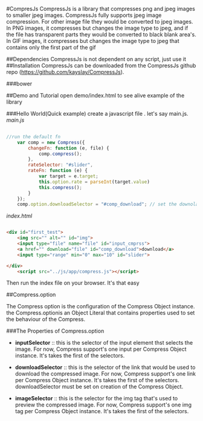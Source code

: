 #CompresJs
CompressJs is a library that compresses png and jpeg images to smaller jpeg images. CompressJs fully supports jpeg image compression.
For other image file they would be converted to jpeg images.
In PNG images, it compresses but changes the image type to jpeg, and if the file has transparent parts they would be converted to black blank area's.
In GIF images,  it compresses but changes the image type to jpeg that contains only the first part of the gif

##Dependencies
CompressJs is not dependent on any script, just use it
##Installation
CompressJs can be downloaded from the CompressJs github repo (https://github.com/kayslay/CompressJs).


###bower


##Demo and Tutorial
open demo/index.html to see alive example of the library

###Hello World(Quick example)
create a javascript file . let's say main.js.
_main.js_
```javascript
       
//run the default fn
    var comp = new Compress({
        changeFn: function (e, file) {
            comp.compress();
        },
        rateSelector: "#slider",
        rateFn: function (e) {
            var target = e.target;
            this.option.rate = parseInt(target.value)
            this.compress();
        }
    });
    comp.option.downloadSelector = "#comp_download"; // set the downolad button selector
```
        
 _index.html_

 ```html

 <div id="first_test">
     <img src="" alt="" id="img">
     <input type="file" name="file" id="input_cmprss">
     <a href="" download="file" id="comp_download">download</a>
     <input type="range" min="0" max="10" id="slider">

 </div>
     <script src="../js/app/compress.js"></script>
 ```
Then run the index file on your browser. It's that easy

##Compress.option

The Compress option is the configuration of the Compress Object instance. the Compress.optionis an Object Literal that contains properties
used to set the behaviour of the Compress.

###The Properties of Compress.option

 - **inputSelector** :: this is the selector of the input element thst selects the image. For now, Compress support's one
    input per Compress Object instance. It's takes the first of the selectors.
 - **downloadSelector** :: this is the selector of the link that would be used to download the compressed image. For now, Compress support's one
     link per Compress Object instance. It's takes the first of the selectors. downloadSelector must be set on creation of the Compress Object.

 - **imageSelector** :: this is the selector for the img tag that's used to preview the compressed image. For now, Compress support's one
      img tag per Compress Object instance. It's takes the first of the selectors.